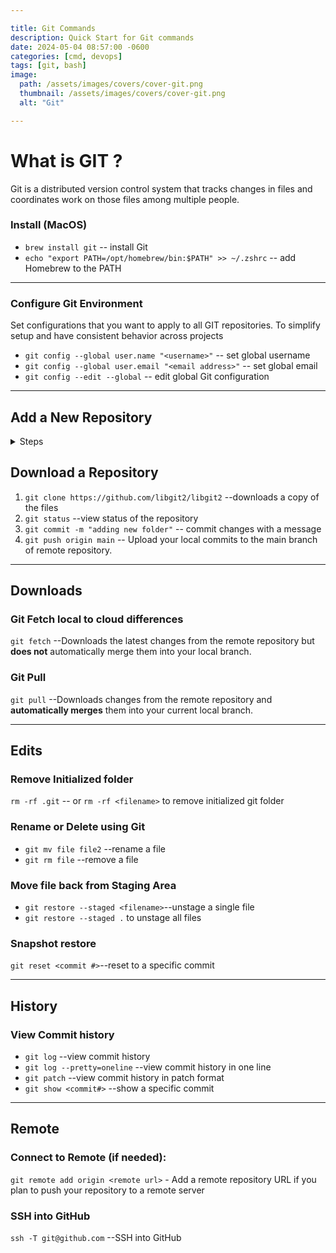 ```yaml
---

title: Git Commands
description: Quick Start for Git commands
date: 2024-05-04 08:57:00 -0600
categories: [cmd, devops]
tags: [git, bash]
image:
  path: /assets/images/covers/cover-git.png
  thumbnail: /assets/images/covers/cover-git.png
  alt: "Git"

---
```


# What is GIT ?
Git is a distributed version control system that tracks changes in files and coordinates work on those files among multiple people.

### Install (MacOS)
* `brew install git` -- install Git
* `echo "export PATH=/opt/homebrew/bin:$PATH" >> ~/.zshrc` -- add Homebrew to the PATH

---



### Configure Git Environment
Set configurations that you want to apply to all GIT repositories. To simplify setup and have consistent behavior across projects
* `git config --global user.name "<username>"` -- set global username
* `git config --global user.email "<email address>"` -- set global email
* `git config --edit --global` -- edit global Git configuration

---

## Add a New Repository
<details>
<summary>Steps</summary>

<p>1. <b>Initialize a New Repository:</b>
  - If you want to create a new repository from scratch:</p>

     ```
     git init
     ```
  <p>This command initializes an empty Git repository in your current folder.</p>

<p>2. <b>Stage Files:</b>
   - To add files to the staging area for the first commit:</p>

     ```
     git add .
     ```

<p>This stages all new and modified files in the current directory.</p>
<p>3. <b>Commit Changes:</b>
   - Create an initial commit: </p>

     ```
     git commit -m "Initial commit"
     ```

<p> This creates a commit with the changes you staged.</p>
<p>4. <b>Push Initial Commit:</b>
   - Push the initial commit to the remote repository:</p>

     ```
     git push -u origin main
     ```
<p>This command uploads your changes to the `main` branch on the remote repository.</p>
<p>5. <b>Check Repository Status:</b>
   - View the current status of the repository:</p>

     ```
     git status
     ```
<p>This command shows which files are staged, unstaged, or untracked.</p>

</details>


## Download a Repository
1. `git clone https://github.com/libgit2/libgit2` --downloads a copy of the files
2. `git status` --view status of the repository
3. `git commit -m "adding new folder"` -- commit changes with a message
4. `git push origin main` -- Upload your local commits to the main branch of remote repository.


---

## **Downloads**
### Git Fetch local to cloud differences
`git fetch` --Downloads the latest changes from the remote repository but **does not** automatically merge them into your local branch.

### Git Pull
`git pull` --Downloads changes from the remote repository and **automatically merges** them into your current local branch.

---

## **Edits**
### Remove Initialized folder
`rm -rf .git` -- or `rm -rf <filename>` to remove initialized git folder

### Rename or Delete using Git
* `git mv file file2` --rename a file
* `git rm file` --remove a file
### Move file back from Staging Area
* `git restore --staged <filename>`--unstage a single file
* `git restore --staged .` to unstage all files

### Snapshot restore
`git reset <commit #>`--reset to a specific commit

---

## **History**
### View Commit history
* `git log` --view commit history
* `git log --pretty=oneline` --view commit history in one line
* `git patch` --view commit history in patch format
* `git show <commit#>` --show a specific commit

---

## **Remote**
### Connect to Remote (if needed):
`git remote add origin <remote url>` - Add a remote repository URL if you plan to push your repository to a remote server

### SSH into GitHub
`ssh -T git@github.com` --SSH into GitHub